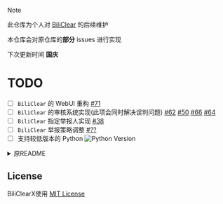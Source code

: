 > [!Note]
> 此仓库为个人对 [BiliClear](https://github.com/qaqFei/BiliClear) 的后续维护
> 
> 本仓库会对原仓库的**部分** issues 进行实现
>
> 下次更新时间 **国庆**


# TODO
- [ ] `BiliClear` 的 WebUI 重构 [#71](https://github.com/qaqFei/BiliClear/issues/71)
- [ ] `BiliClear` 的审核系统实现(此项会同时解决误判问题) [#62](https://github.com/qaqFei/BiliClear/issues/62) [#50](https://github.com/qaqFei/BiliClear/issues/50) [#66](https://github.com/qaqFei/BiliClear/issues/66) [#64](https://github.com/qaqFei/BiliClear/issues/64)
- [ ] `BiliClear` 指定举报人实现 [#38](https://github.com/qaqFei/BiliClear/issues/38)
- [ ] `BiliClear` 举报策略调整 [#??](#)
- [ ] 支持较低版本的 Python ![Python Version](https://img.shields.io/badge/Python%20Version-%3E%3D3.10-blue)

<details>
<summary>原README</summary>
  
![BiliClear](https://socialify.git.ci/qaqFei/BiliClear/image?description=1&descriptionEditable=Report%20violating%20Bilibili%20users%20in%20batches.&font=Jost&forks=1&issues=1&language=1&name=1&owner=1&pattern=Charlie%20Brown&pulls=1&stargazers=1&theme=Auto)

# BiliClear
- `BiliClear` 是一个可以批量举报B站不良信息的程序
- `BiliClear`需使用 **Python 3.12 及以上版本**

---

## 使用方法

### 1. 源码安装
- 克隆项目并安装依赖：
  ```bash
  git clone https://github.com/qaqFei/BiliClear.git
  cd BiliClear
  pip install -r ./requirements.txt
  ```

### 2. 启动程序
- **WebUI 仅限 Windows 使用**, 您可以通过以下命令启动对应版本的 BiliClear：
  ```bash
  # 启动 WebUI
  python ./biliclear_gui_webui.py

  # 启动命令行版本
  python ./biliclear.py
  ```

### 3. 处理异常
- **与 `config.json` 相关的异常**：
  - 如果问题无法解决, 可以删除 `config.json` 文件

### 4. 规则的更新
- 规则文件更新源存放在 `./RULE_SOURCE` 文件中, 包含规则文件的链接, 您可以自行更改规则文件更新源

---

## `config.json` 配置文件
- `headers`: B站api的请求头
    - `User-Agent`: 浏览器标识
    - `Cookie`: B站api的请求头中的 `Cookie`
- `bili_report_api`: 是否调用B站api的举报接口
- `reply_limit`: 单条视频获取评论的最大数量 尽量不要大于100 可能会被风控
- `enable_gpt`: 是否启用GPT进行评论过滤
- `gpt_apibase`: GPT的API地址
- `gpt_proxy`: GPT的代理地址
- `gpt_apikey`: GPT的API密钥
- `gpt_model`: GPT的模型名称
- `enable_check_lv2avatarat`: 启用检查评论是否包含头像 (前置: lv.2, 包含@)
- `enable_check_replyimage`: 启用识别评论图像 

---

## 开发贡献
- **过滤规则**：
  - 过滤规则存储在 `./res/rules.yaml` 文件中
  - 结构
    - `rules_exact` 为一个列表 type: `list[list[str] | str]`
       - `list[str]` 为一个字符串列表, 每个字符串代表一个关键词, 在前面添加`$-not `即可对结果取反, 如: `["http", "$-not https", "$-not bilibili", "$-not 163cn.tv"]`
       - `str` 正则表达式
    - `rules_elastic` 模糊匹配的规则 type: `list[str]`

---

## 声明
使用 `BiliClear` 造成的任何后果由用户自行承担, 开发者不对此负责, 请谨慎使用该工具

---
</details>

## License
BiliClearX使用 [MIT License](LICENSE)
